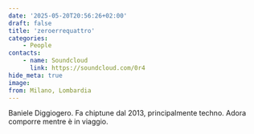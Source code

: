```yaml
---
date: '2025-05-20T20:56:26+02:00'
draft: false
title: 'zeroerrequattro'
categories:
    - People
contacts:
    - name: Soundcloud 
      link: https://soundcloud.com/0r4
hide_meta: true
image: 
from: Milano, Lombardia
---
```


Baniele Diggiogero. Fa chiptune dal 2013, principalmente techno. Adora comporre mentre è in viaggio.
